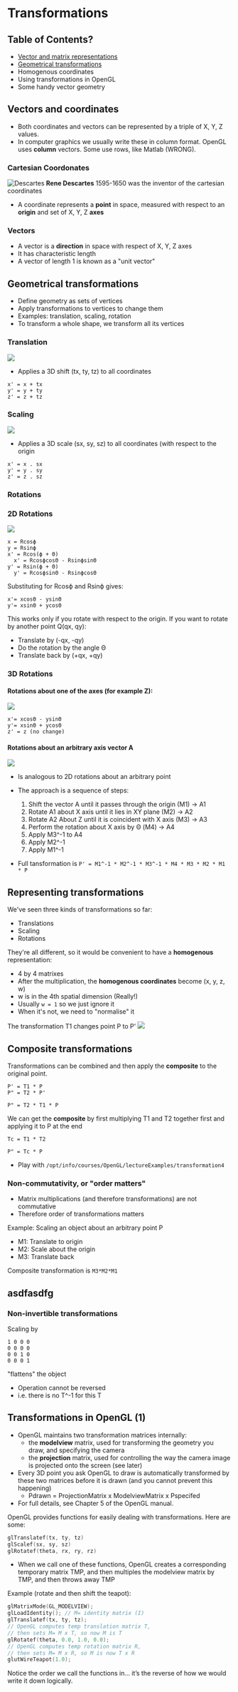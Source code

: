 <!-- Google Analytics -->
<script async src="https://www.googletagmanager.com/gtag/js?id=UA-113560131-1"></script>
<script>
  window.dataLayer = window.dataLayer || [];
  function gtag(){dataLayer.push(arguments);}
  gtag('js', new Date());
  gtag('config', 'UA-113560131-1');
</script>

# Transformations

## Table of Contents?
* [Vector and matrix representations](#vectors-and-coordinates)
* [Geometrical transformations](#geometrical-transformations)
* Homogenous coordinates
* Using transformations in OpenGL
* Some handy vector geometry

## Vectors and coordinates
* Both coordinates and vectors can be represented by a triple of X, Y, Z values.
* In computer graphics we usually write these in column format. OpenGL uses **column** vectors. Some use rows, like Matlab (WRONG).

### Cartesian Coordonates
![Descartes](descartes.png)
**Rene Descartes** 1595-1650 was the inventor of the cartesian coordinates

* A coordinate represents a **point** in space, measured with respect to an **origin** and set of X, Y, Z **axes**

### Vectors
* A vector is a **direction** in space with respect of X, Y, Z axes
* It has characteristic length
* A vector of length 1 is known as a "unit vector"

##  Geometrical transformations
* Define geometry as sets of vertices
* Apply transformations to vertices to change them
* Examples: translation, scaling, rotation
* To transform a whole shape, we transform all its vertices

### Translation
![](transformation.png)
* Applies a 3D shift (tx, ty, tz) to all coordinates 
```
x' = x + tx
y' = y + ty
z' = z + tz
```

### Scaling 
![](scaling.png)
* Applies a 3D scale (sx, sy, sz) to all coordinates
(with respect to the origin
```
x' = x . sx
y' = y . sy
z' = z . sz
```

### Rotations

### 2D Rotations
![](2d-rotation.png)
```
x = Rcosϕ
y = Rsinϕ
x' = Rcos(ϕ + Θ)
  x' = RcosϕcosΘ - RsinϕsinΘ
y' = Rsin(ϕ + Θ)
  y' = RcosϕsinΘ - RsinϕcosΘ
```
Substituting for Rcosϕ and Rsinϕ gives:
```
x'= xcosΘ - ysinΘ
y'= xsinΘ + ycosΘ
```
This works only if you rotate with respect to the origin.
If you want to rotate by another point Q(qx, qy):
* Translate by (-qx, -qy)
* Do the rotation by the angle Θ
* Translate back by (+qx, +qy)

### 3D Rotations
#### Rotations about one of the axes (for example Z):
![](3d-rotation-around-z-axis.png)
```
x'= xcosΘ - ysinΘ
y'= xsinΘ + ycosΘ
z' = z (no change)
```
#### Rotations about an **arbitrary** axis vector A
![](3d-rotation-arbitrary-vector.png)
  * Is analogous to 2D rotations about an arbitrary point
  * The approach is a sequence of steps:
    1. Shift the vector A until it passes through the origin (M1) -> A1
    2. Rotate A1 about X axis until it lies in XY plane (M2) -> A2
    3. Rotate A2 About Z until it is coincident with X axis (M3) -> A3
    4. Perform the rotation about X axis by Θ (M4) -> A4
    5. Apply M3^-1 to A4
    6. Apply M2^-1
    7. Apply M1^-1

  * Full tansformation is ```P' = M1^-1 * M2^-1 * M3^-1 * M4 * M3 * M2 * M1 * P``` 

## Representing transformations
We've seen three kinds of transformations so far:
* Translations
* Scaling
* Rotations

They're all different, so it would be convenient to have a **homogenous** representation:
* 4 by 4 matrixes
* After the multiplication, the **homogenous coordinates** become (x, y, z, w)
* w is in the 4th spatial dimension (Really!)
* Usually ```w = 1``` so we just ignore it
* When it's not, we need to "normalise" it

The transformation T1 changes point P to P'
![](transformation-matrix.png)

## Composite transformations
Transformations can be combined and then apply the **composite** to the original point.
```
P' = T1 * P
P" = T2 * P'

P" = T2 * T1 * P
```
We can get the **composite** by first multiplying T1 and T2 together first and applying it to P at the end
```
Tc = T1 * T2

P" = Tc * P
```
* Play with ```/opt/info/courses/OpenGL/lectureExamples/transformation4```

### Non-commutativity, or "order matters"
* Matrix multiplications (and therefore transformations) are not commutative
* Therefore order of transformations matters

Example: Scaling an object about an arbitrary point P
* M1: Translate to origin
* M2: Scale about the origin
* M3: Translate back

Composite transformation is ```M3*M2*M1```

## asdfasdfg

### Non-invertible transformations
Scaling by
```
1 0 0 0
0 0 0 0
0 0 1 0
0 0 0 1
```
"flattens" the object
* Operation cannot be reversed
* i.e. there is no T^-1 for this T


## Transformations in OpenGL (1)
* OpenGL maintains two transformation matrices internally:
  * the  **modelview**  matrix, used for transforming the geometry you draw, and specifying the camera
  * the **projection** matrix, used for controlling the way the camera image is projected onto the screen (see later)
* Every 3D point you ask OpenGL to draw is automatically transformed by these two matrices before it is drawn (and you cannot prevent this happening)
  * Pdrawn = ProjectionMatrix x ModelviewMatrix x Pspecifed
* For full details, see Chapter 5 of the OpenGL manual.

OpenGL provides functions for easily dealing with transformations. Here are some:
```c
glTranslatef(tx, ty, tz)
glScalef(sx, sy, sz)
glRotatef(theta, rx, ry, rz)
```
* When we call one of these functions, OpenGL creates a corresponding temporary matrix TMP, and then multiples the modelview matrix by TMP, and then throws away TMP

Example (rotate and then shift the teapot):

```c
glMatrixMode(GL_MODELVIEW);
glLoadIdentity(); // M= identity matrix (I)
glTranslatef(tx, ty, tz);
// OpenGL computes temp translation matrix T,
// then sets M= M x T, so now M is T
glRotatef(theta, 0.0, 1.0, 0.0);
// OpenGL computes temp rotation matrix R,
// then sets M= M x R, so M is now T x R
glutWireTeapot(1.0);
```
Notice the order we call the functions in... it’s the reverse of how we would write it down logically.
